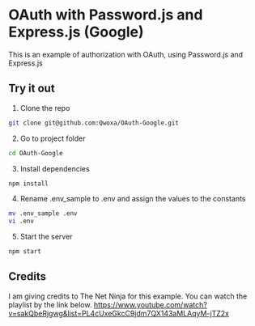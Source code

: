 # OAuth with Password.js and Express.js (Google)
This is an example of authorization with OAuth, using Password.js and Express.js

## Try it out
1. Clone the repo
```bash
git clone git@github.com:Qwoxa/OAuth-Google.git
```

2. Go to project folder
```bash
cd OAuth-Google
```

3. Install dependencies
```bash
npm install
```

4. Rename .env_sample to .env and assign the values to the constants
```bash
mv .env_sample .env
vi .env
```

5. Start the server
```bash
npm start
``` 

## Credits
I am giving credits to The Net Ninja for this example. You can watch the playlist by the link below.
https://www.youtube.com/watch?v=sakQbeRjgwg&list=PL4cUxeGkcC9jdm7QX143aMLAqyM-jTZ2x  
